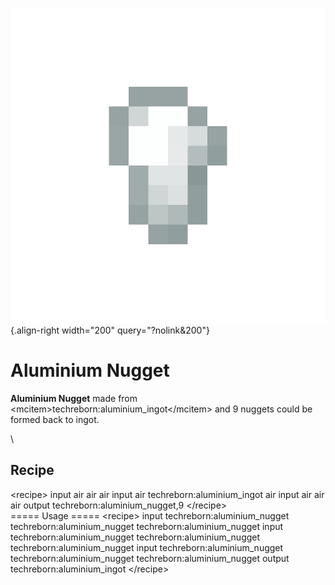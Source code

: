 ![aluminium_nugget.png](/media/mods/techreborn/aluminium_nugget.png){.align-right width="200" query="?nolink&200"}

# Aluminium Nugget

**Aluminium Nugget** made from \<mcitem\>techreborn:aluminium_ingot\</mcitem\> and 9 nuggets could be formed back to ingot.

\

## Recipe

\<recipe\> input air air air input air techreborn:aluminium_ingot air input air air air output techreborn:aluminium_nugget,9 \</recipe\>\
===== Usage ===== \<recipe\> input techreborn:aluminium_nugget techreborn:aluminium_nugget techreborn:aluminium_nugget input techreborn:aluminium_nugget techreborn:aluminium_nugget techreborn:aluminium_nugget input techreborn:aluminium_nugget techreborn:aluminium_nugget techreborn:aluminium_nugget output techreborn:aluminium_ingot \</recipe\>
